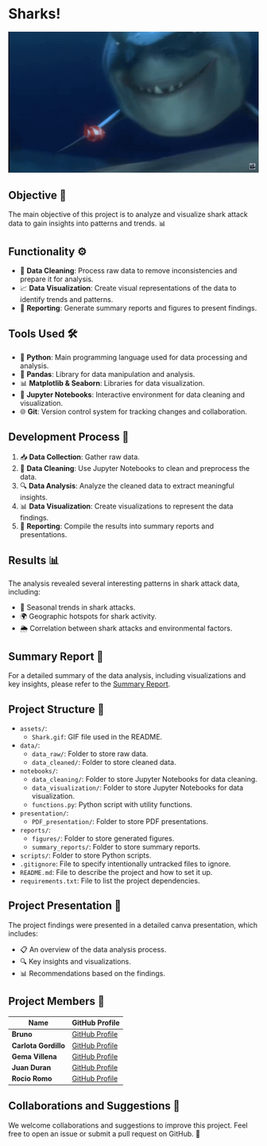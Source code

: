 # Sharks!

<p align="center">
  <img src="https://github.com/GemaVNZ/Quest2.-Sharks/blob/main/assets/Shark.gif" alt="Descripción del GIF" width="700">
</p>

## Objective 🎯

The main objective of this project is to analyze and visualize shark attack data to gain insights into patterns and trends. 📊

## Functionality ⚙️

- 🧹 **Data Cleaning**: Process raw data to remove inconsistencies and prepare it for analysis.
- 📈 **Data Visualization**: Create visual representations of the data to identify trends and patterns.
- 📝 **Reporting**: Generate summary reports and figures to present findings.

## Tools Used 🛠️

- 🐍 **Python**: Main programming language used for data processing and analysis.
- 🐼 **Pandas**: Library for data manipulation and analysis.
- 📊 **Matplotlib & Seaborn**: Libraries for data visualization.
- 📓 **Jupyter Notebooks**: Interactive environment for data cleaning and visualization.
- 🌐 **Git**: Version control system for tracking changes and collaboration.

## Development Process 🚀

1. 📥 **Data Collection**: Gather raw data.
2. 🧹 **Data Cleaning**: Use Jupyter Notebooks to clean and preprocess the data.
3. 🔍 **Data Analysis**: Analyze the cleaned data to extract meaningful insights.
4. 📊 **Data Visualization**: Create visualizations to represent the data findings.
5. 📝 **Reporting**: Compile the results into summary reports and presentations.

## Results 📊

The analysis revealed several interesting patterns in shark attack data, including:
- 📅 Seasonal trends in shark attacks.
- 🌍 Geographic hotspots for shark activity.
- 🌦️ Correlation between shark attacks and environmental factors.

## Summary Report 📄

For a detailed summary of the data analysis, including visualizations and key insights, please refer to the [Summary Report](https://github.com/GemaVNZ/Quest2.-Sharks/blob/main/reports/sumary_report.md).

## Project Structure 📁

- `assets/`: 
  - `Shark.gif`: GIF file used in the README.
- `data/`: 
  - `data_raw/`: Folder to store raw data.
  - `data_cleaned/`: Folder to store cleaned data.
- `notebooks/`: 
  - `data_cleaning/`: Folder to store Jupyter Notebooks for data cleaning.
  - `data_visualization/`: Folder to store Jupyter Notebooks for data visualization.
  - `functions.py`: Python script with utility functions.
- `presentation/`: 
  - `PDF_presentation/`: Folder to store PDF presentations.
- `reports/`: 
  - `figures/`: Folder to store generated figures.
  - `summary_reports/`: Folder to store summary reports.
- `scripts/`: Folder to store Python scripts.
- `.gitignore`: File to specify intentionally untracked files to ignore.
- `README.md`: File to describe the project and how to set it up.
- `requirements.txt`: File to list the project dependencies.

## Project Presentation 🎤

The project findings were presented in a detailed canva presentation, which includes:
- 📋 An overview of the data analysis process.
- 🔍 Key insights and visualizations.
- 📊 Recommendations based on the findings.

## Project Members 👥

| Name       | GitHub Profile                           |
|------------|------------------------------------------|
| **Bruno** | [GitHub Profile](https://github.com/member1) |
| **Carlota Gordillo** | [GitHub Profile](https://github.com/carlotagordillo2) |
| **Gema Villena** | [GitHub Profile](https://github.com/GemaVNZ) |
| **Juan Duran** | [GitHub Profile](https://github.com/Jotis86) |
| **Rocio Romo** | [GitHub Profile](https://github.com/member5) |


## Collaborations and Suggestions 🤝

We welcome collaborations and suggestions to improve this project. Feel free to open an issue or submit a pull request on GitHub. 🐙

